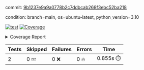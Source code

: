commit: [9b1237e9a9a0778b2c7ddbcab268f3ebc52ba218](https://github.com/rcmdnk/python-template/tree/9b1237e9a9a0778b2c7ddbcab268f3ebc52ba218)

condition: branch=main, os=ubuntu-latest, python_version=3.10

[![test](https://github.com/rcmdnk/python-template/actions/workflows/test.yml/badge.svg)](https://github.com/rcmdnk/python-template/actions/runs/9930061926)
<a href="https://github.com/rcmdnk/python-template/blob/9b1237e9a9a0778b2c7ddbcab268f3ebc52ba218/README.md"><img alt="Coverage" src="https://img.shields.io/badge/Coverage-100%25-brightgreen.svg" /></a><details><summary>Coverage Report </summary><table><tr><th>File</th><th>Stmts</th><th>Miss</th><th>Cover</th></tr><tbody><tr><td><b>TOTAL</b></td><td><b>4</b></td><td><b>0</b></td><td><b>100%</b></td></tr></tbody></table></details>

| Tests | Skipped | Failures | Errors | Time |
| ----- | ------- | -------- | -------- | ------------------ |
| 2 | 0 :zzz: | 0 :x: | 0 :fire: | 0.855s :stopwatch: |

